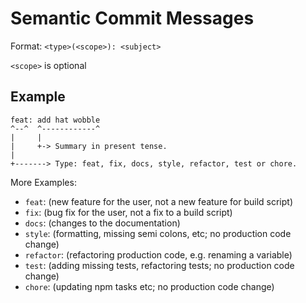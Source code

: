 # Semantic Commit Messages

Format: `<type>(<scope>): <subject>`

`<scope>` is optional

## Example

```
feat: add hat wobble
^--^  ^------------^
|     |
|     +-> Summary in present tense.
|
+-------> Type: feat, fix, docs, style, refactor, test or chore.
```

More Examples:

- `feat`: (new feature for the user, not a new feature for build script)
- `fix`: (bug fix for the user, not a fix to a build script)
- `docs`: (changes to the documentation)
- `style`: (formatting, missing semi colons, etc; no production code change)
- `refactor`: (refactoring production code, e.g. renaming a variable)
- `test`: (adding missing tests, refactoring tests; no production code change)
- `chore`: (updating npm tasks etc; no production code change)
